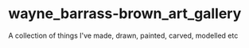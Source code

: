 # wayne_barrass-brown_art_gallery
A collection of things I've made, drawn, painted, carved, modelled etc
